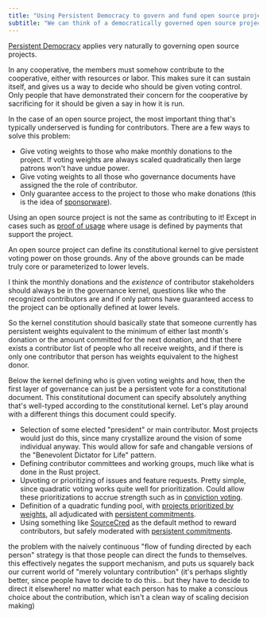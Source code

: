 ```yaml
---
title: "Using Persistent Democracy to govern and fund open source projects"
subtitle: "We can think of a democratically governed open source project as a cooperative."
---
```


[Persistent Democracy](TODO) applies very naturally to governing open source projects.

In any cooperative, the members must somehow contribute to the cooperative, either with resources or labor. This makes sure it can sustain itself, and gives us a way to decide who should be given voting control. Only people that have demonstrated their concern for the cooperative by sacrificing for it should be given a say in how it is run.

In the case of an open source project, the most important thing that's typically underserved is funding for contributors. There are a few ways to solve this problem:

- Give voting weights to those who make monthly donations to the project. If voting weights are always scaled quadratically then large patrons won't have undue power.
- Give voting weights to all those who governance documents have assigned the the role of contributor.
- Only guarantee access to the project to those who make donations (this is the idea of [sponsorware](TODO)).

Using an open source project is not the same as contributing to it! Except in cases such as [proof of usage](TODO) where usage is defined by payments that support the project.


An open source project can define its constitutional kernel to give persistent voting power on those grounds. Any of the above grounds can be made truly core or parameterized to lower levels.

I think the monthly donations and the *existence* of contributor stakeholders should always be in the governance kernel, questions like who the recognized contributors are and if only patrons have guaranteed access to the project can be optionally defined at lower levels.

So the kernel constitution should basically state that someone currently has persistent weights equivalent to the minimum of either last month's donation or the amount committed for the next donation, and that there exists a contributor list of people who all receive weights, and if there is only one contributor that person has weights equivalent to the highest donor.

Below the kernel defining who is given voting weights and how, then the first layer of governance can just be a persistent vote for a constitutional document. This constitutional document can specify absolutely anything that's well-typed according to the constitutional kernel. Let's play around with a different things this document could specify.

- Selection of some elected "president" or main contributor. Most projects would just do this, since many crystallize around the vision of some individual anyway. This would allow for safe and changable versions of the "Benevolent Dictator for Life" pattern.
- Defining contributor committees and working groups, much like what is done in the Rust project.
- Upvoting or prioritizing of issues and feature requests. Pretty simple, since quadratic voting works quite well for prioritization. Could allow these prioritizations to accrue strength such as in [conviction voting](TODO).
- Definition of a quadratic funding pool, with [projects prioritized by weights](TODO), all adjudicated with [persistent commitments](TODO).
- Using something like [SourceCred](TODO) as the default method to reward contributors, but safely moderated with [persistent commitments](TODO).



the problem with the naively continuous "flow of funding directed by each person" strategy is that those people can direct the funds to themselves. this effectively negates the support mechanism, and puts us squarely back our current world of "merely voluntary contribution" (it's perhaps slightly better, since people have to decide to do this... but they have to decide to direct it elsewhere! no matter what each person has to make a conscious choice about the contribution, which isn't a clean way of scaling decision making)



